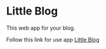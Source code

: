 # Little Blog

This web app for your blog.

Follow this link for use app [Little Blog](https://oleg-melnikow.github.io/Little-Blog/)

